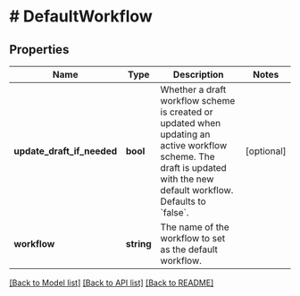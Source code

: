 # # DefaultWorkflow

## Properties

Name | Type | Description | Notes
------------ | ------------- | ------------- | -------------
**update_draft_if_needed** | **bool** | Whether a draft workflow scheme is created or updated when updating an active workflow scheme. The draft is updated with the new default workflow. Defaults to &#x60;false&#x60;. | [optional]
**workflow** | **string** | The name of the workflow to set as the default workflow. |

[[Back to Model list]](../../README.md#models) [[Back to API list]](../../README.md#endpoints) [[Back to README]](../../README.md)
